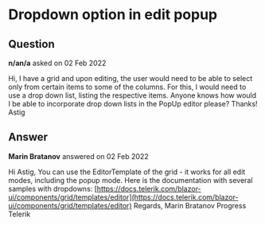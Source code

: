 # Dropdown option in edit popup

## Question

**n/an/a** asked on 02 Feb 2022

Hi, I have a grid and upon editing, the user would need to be able to select only from certain items to some of the columns. For this, I would need to use a drop down list, listing the respective items. Anyone knows how would I be able to incorporate drop down lists in the PopUp editor please? Thanks! Astig

## Answer

**Marin Bratanov** answered on 02 Feb 2022

Hi Astig, You can use the EditorTemplate of the grid - it works for all edit modes, including the popup mode. Here is the documentation with several samples with dropdowns: [https://docs.telerik.com/blazor-ui/components/grid/templates/editor](https://docs.telerik.com/blazor-ui/components/grid/templates/editor) Regards, Marin Bratanov Progress Telerik

